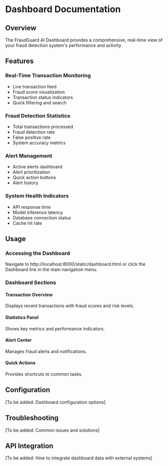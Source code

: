 ﻿# Dashboard Documentation

## Overview

The FraudGuard AI Dashboard provides a comprehensive, real-time view of your fraud detection system's performance and activity.

## Features

### Real-Time Transaction Monitoring
- Live transaction feed
- Fraud score visualization
- Transaction status indicators
- Quick filtering and search

### Fraud Detection Statistics
- Total transactions processed
- Fraud detection rate
- False positive rate
- System accuracy metrics

### Alert Management
- Active alerts dashboard
- Alert prioritization
- Quick action buttons
- Alert history

### System Health Indicators
- API response time
- Model inference latency
- Database connection status
- Cache hit rate

## Usage

### Accessing the Dashboard

Navigate to http://localhost:8000/static/dashboard.html or click the Dashboard link in the main navigation menu.

### Dashboard Sections

#### Transaction Overview
Displays recent transactions with fraud scores and risk levels.

#### Statistics Panel
Shows key metrics and performance indicators.

#### Alert Center
Manages fraud alerts and notifications.

#### Quick Actions
Provides shortcuts to common tasks.

## Configuration

[To be added: Dashboard configuration options]

## Troubleshooting

[To be added: Common issues and solutions]

## API Integration

[To be added: How to integrate dashboard data with external systems]
